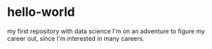 # hello-world
my first repository with data science
I'm on an adventure to figure my career out, since I'm interested in many careers.
